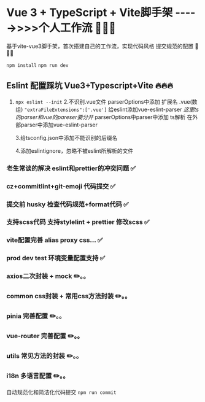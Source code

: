 # Vue 3 + TypeScript + Vite脚手架 ----->>>>个人工作流 💎💎💎

基于vite-vue3脚手架，首次搭建自己的工作流，实现代码风格 提交规范的配置 🎉🎉🎉

`npm install`
`npm run dev`

## Eslint 配置踩坑 Vue3+Typescript+Vite 🔥🔥🔥

1.  `npx eslint --init` 2.不识别.vue文件
    parserOptions中添加 扩展名 .vue(数组)
    `"extraFileExtensions":['.vue']`
    给eslint添加vue-eslint-parser
    _这里ts的parser和vue的pareser要分开_
    parserOptions中parser中添加 ts解析
    在外部parser中添加vue-eslint-parser

    3.给tsconfig.json中添加不能识别的后缀名

    4.添加eslintignore，忽略不被eslint所解析的文件

### 老生常谈的解决 eslint和prettier的冲突问题 ✅

### cz+commitlint+git-emoji 代码提交 ✅

### 提交前 husky 检查代码规范+format代码 ✅

### 支持scss代码 支持stylelint + prettier 修改scss ✅

### vite配置完善 alias proxy css... ✅

### prod dev test 环境变量配置支持 ✅

### axios二次封装 + mock ✏️。。

### common css封装 + 常用css方法封装 ✏️。。

### pinia 完善配置 ✏️。。

### vue-router 完善配置 ✏️。。

### utils 常见方法的封装 ✏️。。

### i18n 多语言配置 ✏️。。

自动规范化和简洁化代码提交
`npm run commit`
